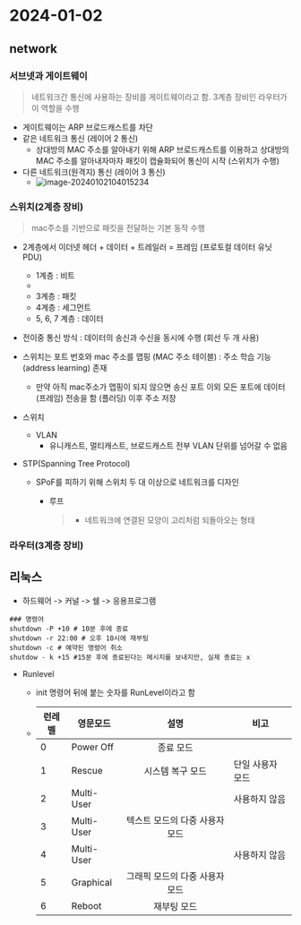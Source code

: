 # 2024-01-02

## network

### 서브넷과 게이트웨이

> 네트워크간 통신에 사용하는 장비를 게이트웨이라고 함. 3계층 장비인 라우터가 이 역할을 수행

* 게이트웨이는 ARP 브로드캐스트를 차단
* 같은 네트워크 통신 (레이어 2 통신)
  * 상대방의 MAC 주소를 알아내기 위해 ARP 브로드캐스트를 이용하고 상대방의 MAC 주소를 알아내자마자 패킷이 캡슐화되어 통신이 시작 (스위치가 수행)
* 다른 네트워크(원격지) 통신 (레이어 3 통신)
  * ![image-20240102104015234](C:\Users\User\AppData\Roaming\Typora\typora-user-images\image-20240102104015234.png)

### 스위치(2계층 장비)

> mac주소를 기반으로 패킷을 전달하는 기본 동작 수행

* 2계층에서 이더넷 헤더 + 데이터 + 트레일러 = 프레임 (프로토컬 데이터 유닛 PDU)
  * 1계층 : 비트 
  * 
  * 3계층 : 패킷
  * 4계층 : 세그먼트
  * 5, 6, 7 계층 : 데이터
* 전이중 통신 방식 : 데이터의 송신과 수신을 동시에 수행 (회선 두 개 사용)
* 스위치는 포트 번호와 mac 주소를 맵핑 (MAC 주소 테이블) : 주소 학습 기능(address learning) 존재 
  * 만약 아직 mac주소가 맵핑이 되지 않으면 송신 포트 이외 모든 포트에 데이터(프레임) 전송을 함 (플러딩) 이후 주소 저장
* 스위치
  * VLAN
    * 유니캐스트, 멀티캐스트, 브로드캐스트 전부 VLAN 단위를 넘어갈 수 없음

* STP(Spanning Tree Protocol)

  * SPoF를 피하기 위해 스위치 두 대 이상으로 네트워크를 디자인 

    * 루프

      > * 네트워크에 연결된 모양이 고리처럼 되돌아오는 형태

### 라우터(3계층 장비)



## 리눅스

* 하드웨어 -> 커널 -> 쉘 -> 응용프로그램

```shell
### 명령어
shutdown -P +10 # 10분 후에 종료
shutdown -r 22:00 # 오후 10시에 재부팅
shutdown -c # 예약된 명령어 취소
shutdow - k +15 #15분 후에 종료된다는 메시지를 보내지만, 실제 종료는 x
```

* Runlevel

  * init 명령어 뒤에 붙는 숫자를 RunLevel이라고 함

  * | 런레벨 | 영문모드   |              설명              | 비고             |
    | ------ | ---------- | :----------------------------: | ---------------- |
    | 0      | Power Off  |           종료 모드            |                  |
    | 1      | Rescue     |        시스템 복구 모드        | 단일 사용자 모드 |
    | 2      | Multi-User |                                | 사용하지 않음    |
    | 3      | Multi-User | 텍스트 모드의 다중 사용자 모드 |                  |
    | 4      | Multi-User |                                | 사용하지 않음    |
    | 5      | Graphical  | 그래픽 모드의 다중 사용자 모드 |                  |
    | 6      | Reboot     |          재부팅 모드           |                  |

    